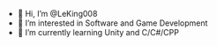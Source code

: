 - 👋 Hi, I’m @LeKing008
- 👀 I’m interested in Software and Game Development
- 🌱 I’m currently learning Unity and C/C#/CPP

<!---
LeKing008/LeKing008 is a ✨ special ✨ repository because its `README.md` (this file) appears on your GitHub profile.
You can click the Preview link to take a look at your changes.
--->
